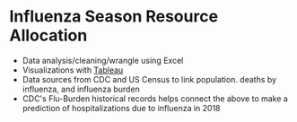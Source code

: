 # Influenza Season Resource Allocation
* Data analysis/cleaning/wrangle using  Excel
* Visualizations with [Tableau](https://public.tableau.com/app/profile/jose.hanchi/viz/ResourceAllocationforInfluenzaSeason2018/Story)
* Data sources from CDC and US Census to link population. deaths by influenza, and influenza burden
* CDC's Flu-Burden historical records helps connect the above to make a prediction of hospitalizations due to influenza in 2018
